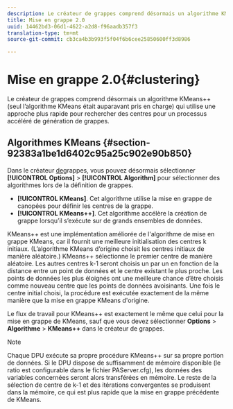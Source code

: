 ```yaml
---
description: Le créateur de grappes comprend désormais un algorithme KMeans++ (seul l’algorithme KMeans était auparavant pris en charge) qui utilise une approche plus rapide pour rechercher des centres pour un processus accéléré de génération de grappes.
title: Mise en grappe 2.0
uuid: 14462bd3-06d1-4622-a2d8-f96aadb357f3
translation-type: tm+mt
source-git-commit: cb3ca4b3b993f5f04f6b6cee25850600ff3d8986

---
```



# Mise en grappe 2.0{#clustering}

Le créateur de grappes comprend désormais un algorithme KMeans++ (seul l’algorithme KMeans était auparavant pris en charge) qui utilise une approche plus rapide pour rechercher des centres pour un processus accéléré de génération de grappes.

## Algorithmes KMeans {#section-92383a1be1d6402c95a25c902e90b850}

Dans le créateur [de](https://docs.adobe.com/help/en/data-workbench/using/client/analysis-visualizations/visitor-cluster/c-visitor-cluster.html)grappes, vous pouvez désormais sélectionner **[!UICONTROL Options]** > **[!UICONTROL Algorithm]** pour sélectionner des algorithmes lors de la définition de grappes.

* **[!UICONTROL KMeans]**. Cet algorithme utilise la mise en grappe de canopées pour définir les centres de la grappe.
* **[!UICONTROL KMeans++]**. Cet algorithme accélère la création de grappe lorsqu’il s’exécute sur de grands ensembles de données.

<!-- <a id="section_8193A6D60C5540BB985085BE670B4544"></a> -->

KMeans++ est une implémentation améliorée de l&#39;algorithme de mise en grappe KMeans, car il fournit une meilleure initialisation des centres k initiaux. (L’algorithme KMeans d’origine choisit les centres initiaux de manière aléatoire.) KMeans++ sélectionne le premier centre de manière aléatoire. Les autres centres k-1 seront choisis un par un en fonction de la distance entre un point de données et le centre existant le plus proche. Les points de données les plus éloignés ont une meilleure chance d’être choisis comme nouveau centre que les points de données avoisinants. Une fois le centre initial choisi, la procédure est exécutée exactement de la même manière que la mise en grappe KMeans d&#39;origine.

Le flux de travail pour KMeans++ est exactement le même que celui pour la mise en grappe de KMeans, sauf que vous devez sélectionner **Options** > **Algorithme** > **KMeans++** dans le créateur de grappes.

>[!NOTE]
>
>Chaque DPU exécute sa propre procédure KMeans++ sur sa propre portion de données. Si le DPU dispose de suffisamment de mémoire disponible (le ratio est configurable dans le fichier PAServer.cfg), les données des variables concernées seront alors transférées en mémoire. Le reste de la sélection de centre de k-1 et des itérations convergentes se produisent dans la mémoire, ce qui est plus rapide que la mise en grappe précédente de KMeans.

